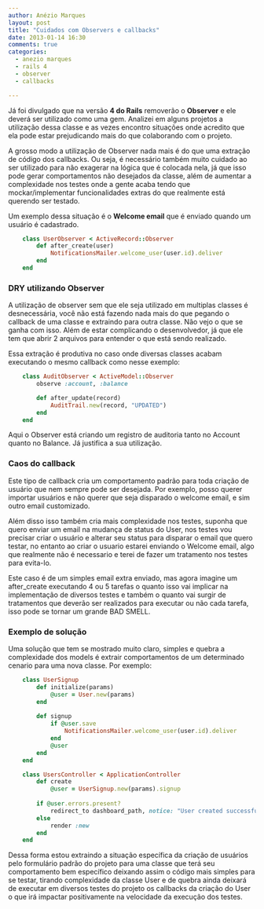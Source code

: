 ```yaml
---
author: Anézio Marques
layout: post
title: "Cuidados com Observers e callbacks"
date: 2013-01-14 16:30
comments: true
categories: 
  - anezio marques
  - rails 4
  - observer
  - callbacks

---
```


Já foi divulgado que na versão __4 do Rails__ removerão o __Observer__ e ele deverá ser utilizado como uma gem. Analizei em alguns projetos a utilização dessa classe e as vezes encontro situações onde acredito que ela pode estar prejudicando mais do que colaborando com o projeto.
<!-- more -->

A grosso modo a utilização de Observer nada mais é do que uma extração de código dos callbacks. Ou seja, é necessário também muito cuidado ao ser utilizado para não exagerar na lógica que é colocada nela, já que isso pode gerar comportamentos não desejados da classe, além de aumentar a complexidade nos testes onde a gente acaba tendo que mockar/implementar funcionalidades extras do que realmente está querendo ser testado. 

Um exemplo dessa situação é o __Welcome email__ que é enviado quando um usuário é cadastrado. 

```ruby
	class UserObserver < ActiveRecord::Observer
		def after_create(user)
			NotificationsMailer.welcome_user(user.id).deliver
		end
	end
```

### DRY utilizando Observer ###

A utilização de observer sem que ele seja utilizado em multiplas classes é desnecessária, você não está fazendo nada mais do que pegando o callback de uma classe e extraindo para outra classe. Não vejo o que se ganha com isso. Além de estar complicando o desenvolvedor, já que ele tem que abrir 2 arquivos para entender o que está sendo realizado. 

Essa extração é produtiva no caso onde diversas classes acabam executando o mesmo callback como nesse exemplo:

```ruby
	class AuditObserver < ActiveModel::Observer
		observe :account, :balance

		def after_update(record)
			AuditTrail.new(record, "UPDATED")
		end
	end
```


Aqui o Observer está criando um registro de auditoria tanto no Account quanto no Balance. Já justifica a sua utilização.


### Caos do callback ###

Este tipo de callback cria um comportamento padrão para toda criação de usuário que nem sempre pode ser desejada. Por exemplo, posso querer importar usuários e não querer que seja disparado o welcome email, e sim outro email customizado. 

Além disso isso também cria mais complexidade nos testes, suponha que quero enviar um email na mudança de status do User, nos testes vou precisar criar o usuário e alterar seu status para disparar o email que quero testar, no entanto ao criar o usuario estarei enviando o Welcome email, algo que realmente não é necessario e terei de fazer um tratamento nos testes para evita-lo.

Este caso é de um simples email extra enviado, mas agora imagine um after_create executando 4 ou 5 tarefas o quanto isso vai implicar na implementação de diversos testes e também o quanto vai surgir de tratamentos que deverão ser realizados para executar ou não cada tarefa, isso pode se tornar um grande BAD SMELL.


### Exemplo de solução ###

Uma solução que tem se mostrado muito claro, simples e quebra a complexidade dos models é extrair comportamentos de um determinado cenario para uma nova classe. Por exemplo:

```ruby
	class UserSignup
		def initialize(params)
			@user = User.new(params)
		end
  
		def signup
			if @user.save
				NotificationsMailer.welcome_user(user.id).deliver
			end
			@user
		end
	end

	class UsersController < ApplicationController
		def create
			@user = UserSignup.new(params).signup
    
	    if @user.errors.present?
			redirect_to dashboard_path, notice: "User created successfully"
		else
			render :new
		end
	end
```

Dessa forma estou extraindo a situação específica da criação de usuários pelo formulário padrão do projeto para uma classe que terá seu comportamento bem específico deixando assim o código mais simples para se testar, tirando complexidade da classe User e de quebra ainda deixará de executar em diversos testes do projeto os callbacks da criação do User o que irá impactar positivamente na velocidade da execução dos testes.